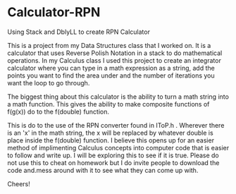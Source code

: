 # Calculator-RPN
Using Stack and DblyLL to create RPN Calculator

This is a project from my Data Structures class that I worked on. It is a calculator that uses Reverse Polish Notation
in a stack to do mathematical operations. In my Calculus class I used this project to create an integrator calculator
where you can type in a math expression as a string, add the points you want to find the area under and the number of iterations
you want the loop to go through. 

The biggest thing about this calculator is the ability to turn a math string into a math function. This gives the ability to
make composite functions of f(g(x)) do to the f(double) function.

This is do to the use of the RPN converter found in IToP.h . Wherever there is an 'x' in the math string, the x will be replaced by whatever double is place inside the f(double) function. I believe this opens up for an easier method of implimenting Calculus concepts into computer code that is easier to follow and write up. I will be exploring this to see if it is true. Please do not use this to cheat on homework but I do invite people to download the code and.mess around with it to see what they can come up with.

Cheers!
